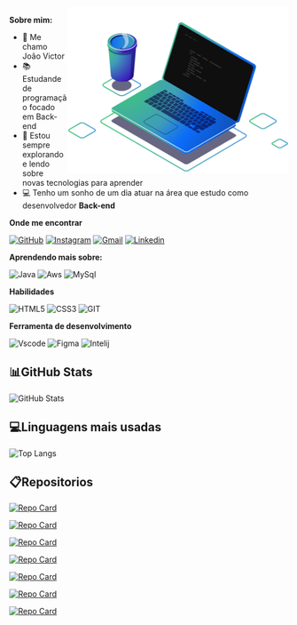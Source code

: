 <img src="https://raw.githubusercontent.com/090Raphael/imagens/86227742a4942ef2d095bfb6e68ad9767f208ef9/imagens/ilustra%C3%A7%C3%A3o%20de%20computador%202.png" alt="ilustração de um computador" min-width="400px" max-width="400px" width="400px" align="right">

**Sobre mim:**
- 🙋 Me chamo João Victor
- 📚 Estudande de programação focado em Back-end
- 🔎 Estou sempre explorando e lendo sobre novas tecnologias para aprender
- 💻 Tenho um sonho de um dia atuar na área que estudo como desenvolvedor **Back-end**

**Onde me encontrar**

[![GitHub](https://img.shields.io/badge/GitHub-100000?style=for-the-badge&logo=github&logoColor=white)](https://github.com/JoaoVictorCore)
[![Instagram](https://img.shields.io/badge/-Instagram-%23E4405F?style=for-the-badge&logo=instagram&logoColor=white)](https://www.instagram.com/jotave.brito/)
[![Gmail](https://img.shields.io/badge/Gmail-333333?style=for-the-badge&logo=gmail&logoColor=red)](mailto:joaovictor.contato2003@gmail.com)
[![Linkedin](https://img.shields.io/badge/-Linkedin-%23E4405F?style=for-the-badge&logo=linkedin&logoColor=white)](https://www.linkedin.com/in/joao-victor-780734226/)

**Aprendendo mais sobre:**

![Java](https://img.shields.io/badge/Java-F7DF1E?style=for-the-badge&logo=java&logoColor=black)
![Aws](https://img.shields.io/badge/Aws-20232A?style=for-the-badge&logo=aws&logoColor=61DAFB)
![MySql](https://img.shields.io/badge/MySql-DD0031?style=for-the-badge&logo=mysql&logoColor=white)

**Habilidades**

![HTML5](https://img.shields.io/badge/HTML5-E34F26?style=for-the-badge&logo=html5&logoColor=white)
![CSS3](https://img.shields.io/badge/CSS3-1572B6?style=for-the-badge&logo=css3&logoColor=white)
![GIT](https://img.shields.io/badge/GIT-1572B6?style=for-the-badge&logo=git&logoColor=white)

**Ferramenta de desenvolvimento**

![Vscode](https://img.shields.io/badge/Vscode-007ACC?style=for-the-badge&logo=visual-studio-code&logoColor=white)
![Figma](https://img.shields.io/badge/Figma-696969?style=for-the-badge&logo=figma&logoColor=figma)
![Intelij](https://img.shields.io/badge/InteliJ-696969?style=for-the-badge&logo=intelij&logoColor=figma)


## 📊**GitHub Stats**

![GitHub Stats](https://github-readme-stats.vercel.app/api?username=JoaoVictorCore&theme=jolly)

## 💻**Linguagens mais usadas**

![Top Langs](https://github-readme-stats-git-masterrstaa-rickstaa.vercel.app/api/top-langs/?username=JoaoVictorCore&theme=jolly)

## 📋**Repositorios**

[![Repo Card](https://github-readme-stats.vercel.app/api/pin/?username=JoaoVictorCore&repo=dio-lab-open-source&theme=jolly)](https://github.com/JoaoVictorCore/dio-lab-open-source)

[![Repo Card](https://github-readme-stats.vercel.app/api/pin/?username=JoaoVictorCore&repo=Historia-do-android&theme=jolly)](https://github.com/JoaoVictorCore/Historia-do-android)

[![Repo Card](https://github-readme-stats.vercel.app/api/pin/?username=JoaoVictorCore&repo=Social-links-profile&theme=jolly)](https://github.com/JoaoVictorCore/Social-links-profile)

[![Repo Card](https://github-readme-stats.vercel.app/api/pin/?username=JoaoVictorCore&repo=trilha-css-desafio-01&theme=jolly)](https://github.com/JoaoVictorCore/trilha-css-desafio-01)

[![Repo Card](https://github-readme-stats.vercel.app/api/pin/?username=JoaoVictorCore&repo=jogo-detona-ralp&theme=jolly)](https://github.com/JoaoVictorCore/jogo-detona-ralp)

[![Repo Card](https://github-readme-stats.vercel.app/api/pin/?username=JoaoVictorCore&repo=nivel-heroi&theme=jolly)](https://github.com/JoaoVictorCore/nivel-heroi)

[![Repo Card](https://github-readme-stats.vercel.app/api/pin/?username=JoaoVictorCore&repo=Jogo-da-memoria&theme=jolly)](https://github.com/JoaoVictorCore/Jogo-da-memoria)

